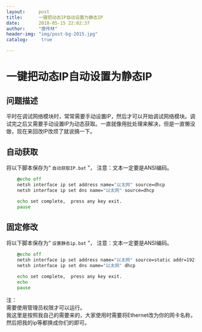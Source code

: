 ```yaml
---
layout:		post
title: 		一键把动态IP自动设置为静态IP
date: 		2018-05-15 22:02:37
author:		"唐传林"
header-img: "img/post-bg-2015.jpg"
catalog:	 true

---
```

#  一键把动态IP自动设置为静态IP

##  问题描述

平时在调试网络模块时，常常需要手动设置IP，然后才可以开始调试网络模块。调试完之后又需要手动设置IP为动态获取。一直就像用批处理来解决，但是一直懒没做，现在来回改IP改烦了就说搞一下。

##  自动获取

将以下脚本保存为“ ` 自动获取IP.bat ` ”，  注意：文本一定要是ANSI编码。

    
```cmd    
    @echo off
    netsh interface ip set address name="以太网" source=dhcp
    netsh interface ip set dns name="以太网" source=dhcp
    
    echo set complete,  press any key exit.
    pause
```

##  固定修改

将以下脚本保存为“ ` 设置静态ip.bat ` ”，  注意：文本一定要是ANSI编码。

    
```cmd    
    @echo off
    netsh interface ip set address name="以太网" source=static addr=192.168.1.2 mask=255.255.252.0 gateway=192.168.1.1
    netsh interface ip set dns name="以太网" dhcp
    
    echo set complete,  press any key exit.
    echo
    pause
```
  
注：  
需要使用管理员权限才可以运行。  
我这里是按照我自己的需要来的，大家使用时需要将Ethernet改为你的网卡名称，然后把我的ip等都换成你们的即可。

